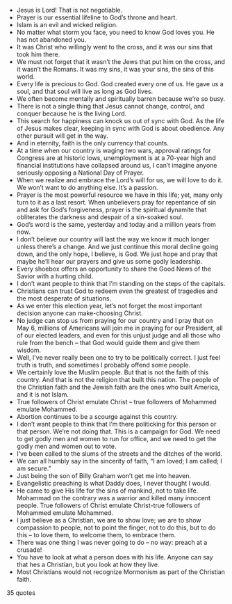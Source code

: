  - Jesus is Lord! That is not negotiable.
 - Prayer is our essential lifeline to God’s throne and heart.
 - Islam is an evil and wicked religion.
 - No matter what storm you face, you need to know God loves you. He has not abandoned you.
 - It was Christ who willingly went to the cross, and it was our sins that took him there.
 - We must not forget that it wasn’t the Jews that put him on the cross, and it wasn’t the Romans. It was my sins, it was your sins, the sins of this world.
 - Every life is precious to God. God created every one of us. He gave us a soul, and that soul will live as long as God lives.
 - We often become mentally and spiritually barren because we’re so busy.
 - There is not a single thing that Jesus cannot change, control, and conquer because he is the living Lord.
 - This search for happiness can knock us out of sync with God. As the life of Jesus makes clear, keeping in sync with God is about obedience. Any other pursuit will get in the way.
 - And in eternity, faith is the only currency that counts.
 - At a time when our country is waging two wars, approval ratings for Congress are at historic lows, unemployment is at a 70-year high and financial institutions have collapsed around us, I can’t imagine anyone seriously opposing a National Day of Prayer.
 - When we realize and embrace the Lord’s will for us, we will love to do it. We won’t want to do anything else. It’s a passion.
 - Prayer is the most powerful resource we have in this life; yet, many only turn to it as a last resort. When unbelievers pray for repentance of sin and ask for God’s forgiveness, prayer is the spiritual dynamite that obliterates the darkness and despair of a sin-soaked soul.
 - God’s word is the same, yesterday and today and a million years from now.
 - I don’t believe our country will last the way we know it much longer unless there’s a change. And we just continue this moral decline going down, and the only hope, I believe, is God. We just hope and pray that maybe he’ll hear our prayers and give us some godly leadership.
 - Every shoebox offers an opportunity to share the Good News of the Savior with a hurting child.
 - I don’t want people to think that I’m standing on the steps of the capitals.
 - Christians can trust God to redeem even the greatest of tragedies and the most desperate of situations.
 - As we enter this election year, let’s not forget the most important decision anyone can make-choosing Christ.
 - No judge can stop us from praying for our country and I pray that on May 6, millions of Americans will join me in praying for our President, all of our elected leaders, and even for this unjust judge and all those who rule from the bench – that God would guide them and give them wisdom.
 - Well, I’ve never really been one to try to be politically correct. I just feel truth is truth, and sometimes I probably offend some people.
 - We certainly love the Muslim people. But that is not the faith of this country. And that is not the religion that built this nation. The people of the Christian faith and the Jewish faith are the ones who built America, and it is not Islam.
 - True followers of Christ emulate Christ – true followers of Mohammed emulate Mohammed.
 - Abortion continues to be a scourge against this country.
 - I don’t want people to think that I’m there politicking for this person or that person. We’re not doing that. This is a campaign for God. We need to get godly men and women to run for office, and we need to get the godly men and women out to vote.
 - I’ve been called to the slums of the streets and the ditches of the world.
 - We can all humbly say in the sincerity of faith, “I am loved; I am called; I am secure.”
 - Just being the son of Billy Graham won’t get me into heaven.
 - Evangelistic preaching is what Daddy does, I never thought I would.
 - He came to give His life for the sins of mankind, not to take life. Mohammad on the contrary was a warrior and killed many innocent people. True followers of Christ emulate Christ-true followers of Mohammed emulate Mohammed.
 - I just believe as a Christian, we are to show love; we are to show compassion to people, not to point the finger, not to do this, but to do this – to love them, to welcome them, to embrace them.
 - There was one thing I was never going to do – no way: preach at a crusade!
 - You have to look at what a person does with his life. Anyone can say that hes a Christian, but you look at how they live.
 - Most Christians would not recognize Mormonism as part of the Christian faith.

35 quotes